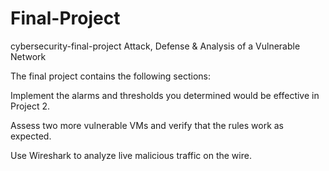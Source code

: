 # Final-Project
cybersecurity-final-project
Attack, Defense & Analysis of a Vulnerable Network

The final project contains the following sections:

Implement the alarms and thresholds you determined would be effective in Project 2.

Assess two more vulnerable VMs and verify that the rules work as expected.

Use Wireshark to analyze live malicious traffic on the wire.
